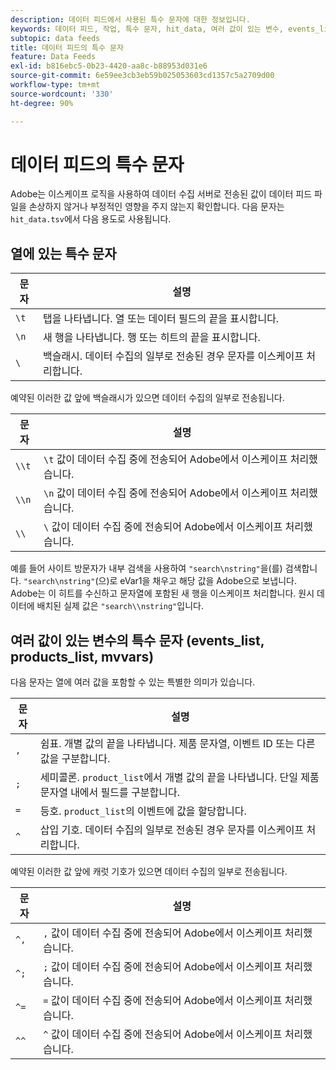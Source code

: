 ```yaml
---
description: 데이터 피드에서 사용된 특수 문자에 대한 정보입니다.
keywords: 데이터 피드, 작업, 특수 문자, hit_data, 여러 값이 있는 변수, events_list, products_list, mvvars
subtopic: data feeds
title: 데이터 피드의 특수 문자
feature: Data Feeds
exl-id: b816ebc5-0b23-4420-aa8c-b88953d031e6
source-git-commit: 6e59ee3cb3eb59b025053603cd1357c5a2709d00
workflow-type: tm+mt
source-wordcount: '330'
ht-degree: 90%

---
```


# 데이터 피드의 특수 문자

Adobe는 이스케이프 로직을 사용하여 데이터 수집 서버로 전송된 값이 데이터 피드 파일을 손상하지 않거나 부정적인 영향을 주지 않는지 확인합니다. 다음 문자는 `hit_data.tsv`에서 다음 용도로 사용됩니다.

## 열에 있는 특수 문자

| 문자 | 설명 |
|--- |--- |
| `\t` | 탭을 나타냅니다. 열 또는 데이터 필드의 끝을 표시합니다. |
| `\n` | 새 행을 나타냅니다. 행 또는 히트의 끝을 표시합니다. |
| `\` | 백슬래시. 데이터 수집의 일부로 전송된 경우 문자를 이스케이프 처리합니다. |

예약된 이러한 값 앞에 백슬래시가 있으면 데이터 수집의 일부로 전송됩니다.

| 문자 | 설명 |
|--- |--- |
| `\\t` | `\t` 값이 데이터 수집 중에 전송되어 Adobe에서 이스케이프 처리했습니다. |
| `\\n` | `\n` 값이 데이터 수집 중에 전송되어 Adobe에서 이스케이프 처리했습니다. |
| `\\` | `\` 값이 데이터 수집 중에 전송되어 Adobe에서 이스케이프 처리했습니다. |

예를 들어 사이트 방문자가 내부 검색을 사용하여 `"search\nstring"`을(를) 검색합니다. `"search\nstring"`(으)로 eVar1을 채우고 해당 값을 Adobe으로 보냅니다. Adobe는 이 히트를 수신하고 문자열에 포함된 새 행을 이스케이프 처리합니다. 원시 데이터에 배치된 실제 값은 `"search\\nstring"`입니다.

## 여러 값이 있는 변수의 특수 문자 (events_list, products_list, mvvars)

다음 문자는 열에 여러 값을 포함할 수 있는 특별한 의미가 있습니다.

| 문자 | 설명 |
|--- |--- |
| `,` | 쉼표. 개별 값의 끝을 나타냅니다. 제품 문자열, 이벤트 ID 또는 다른 값을 구분합니다. |
| `;` | 세미콜론. `product_list`에서 개별 값의 끝을 나타냅니다. 단일 제품 문자열 내에서 필드를 구분합니다. |
| `=` | 등호. `product_list`의 이벤트에 값을 할당합니다. |
| `^` | 삽입 기호. 데이터 수집의 일부로 전송된 경우 문자를 이스케이프 처리합니다. |

예약된 이러한 값 앞에 캐럿 기호가 있으면 데이터 수집의 일부로 전송됩니다.

| 문자 | 설명 |
|--- |--- |
| `^,` | `,` 값이 데이터 수집 중에 전송되어 Adobe에서 이스케이프 처리했습니다. |
| `^;` | `;` 값이 데이터 수집 중에 전송되어 Adobe에서 이스케이프 처리했습니다. |
| `^=` | `=` 값이 데이터 수집 중에 전송되어 Adobe에서 이스케이프 처리했습니다. |
| `^^` | `^` 값이 데이터 수집 중에 전송되어 Adobe에서 이스케이프 처리했습니다. |
